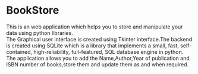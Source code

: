 # BookStore
This is an web application which helps you to store and manipulate your data using python libraries.</br>
The Graphical user interface is created using Tkinter interface.The backend is created using  SQLite which is a  library that implements a small, fast, self-contained, high-reliability, full-featured, SQL database engine in python.</br>
The application allows you to add the Name,Author,Year of publication and ISBN number of books,store them and update them as and when required.</br>
 
